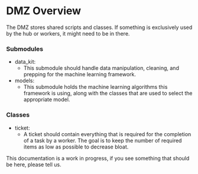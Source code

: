 # DMZ Overview
The DMZ stores shared scripts and classes. If something is exclusively used by the hub or workers, it might need to be in there.

### Submodules
- data_kit:
  - This submodule should handle data manipulation, cleaning, and prepping for the machine learning framework.
- models:
  - This submodule holds the machine learning algorithms this framework is using, along with the classes that are used to select the appropriate model.

### Classes
- ticket:
  - A ticket should contain everything that is required for the completion of a task by a worker. The goal is to keep the number of required items as low as possible to decrease bloat.

This documentation is a work in progress, if you see something that should be here, please tell us.
